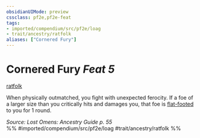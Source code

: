 ```yaml
---
obsidianUIMode: preview
cssclass: pf2e,pf2e-feat
tags:
- imported/compendium/src/pf2e/loag
- trait/ancestry/ratfolk
aliases: ["Cornered Fury"]
---
```

# Cornered Fury  *Feat 5*  
[ratfolk](ratfolk-b1.md)  


When physically outmatched, you fight with unexpected ferocity. If a foe of a larger size than you critically hits and damages you, that foe is [flat-footed](conditions.md#Flat-footed) to you for 1 round.

*Source: Lost Omens: Ancestry Guide p. 55*  
%% #imported/compendium/src/pf2e/loag #trait/ancestry/ratfolk %%